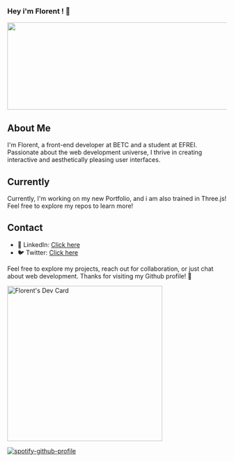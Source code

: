 ### Hey i'm Florent ! 👋

<a href="https://github.com/devxb/gitanimals">
  <img
    src="https://render.gitanimals.org/lines/FlorentParis?pet-id=665291416427726455"
    width="600"
    height="200"
  />
</a>

## About Me
I'm Florent, a front-end developer at BETC and a student at EFREI. Passionate about the web development universe, I thrive in creating interactive and aesthetically pleasing user interfaces.

<!-- ## Notable Projects -->
<!-- Alongside my work at BETC, I've contributed to several exciting projects, including ... -->

## Currently
Currently, I'm working on my new Portfolio, and i am also trained in Three.js! Feel free to explore my repos to learn more!

## Contact
- 💼 LinkedIn: [Click here](https://www.linkedin.com/in/florentparis/)
- 🐦 Twitter: [Click here](https://twitter.com/FlorentParis_)

Feel free to explore my projects, reach out for collaboration, or just chat about web development. Thanks for visiting my Github profile! 🚀

<a href="https://app.daily.dev/tartopomme"><img src="https://api.daily.dev/devcards/v2/EGyZmGccq9Vt6YrODBDgQ.png?type=default&r=do4" width="356" alt="Florent's Dev Card"/></a>

[![spotify-github-profile](https://spotify-github-profile.vercel.app/api/view?uid=h7skwj2tgpij0lufibjpqoxrw&cover_image=true&theme=novatorem&show_offline=true&background_color=121212&interchange=false&bar_color=53b14f&bar_color_cover=true)](https://spotify-github-profile.vercel.app/api/view?uid=h7skwj2tgpij0lufibjpqoxrw&redirect=true)
